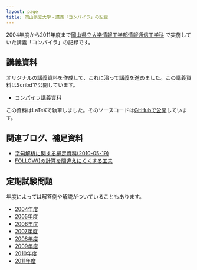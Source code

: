 ```yaml
---
layout: page
title: 岡山県立大学・講義「コンパイラ」の記録
---
```

2004年度から2011年度まで[岡山県立大学情報工学部情報通信工学科](https://www.c.oka-pu.ac.jp/)
で実施していた講義「コンパイラ」の記録です。

## 講義資料

オリジナルの講義資料を作成して、これに沿って講義を進めました。この講義資料はScribdで公開しています。

- <a  href="https://ja.scribd.com/doc/103661166/%E3%82%B3%E3%83%B3%E3%83%91%E3%82%A4%E3%83%A9%E8%AC%9B%E7%BE%A9%E8%B3%87%E6%96%99" data-proofer-ignore>コンパイラ講義資料</a>

この資料はLaTeXで執筆しました。そのソースコードは[GitHubで公開](https://github.com/kunishi/compiler-textbook)しています。

## 関連ブログ、補足資料

- [字句解析に関する補足資料(2010-05-19)](https://docs.google.com/document/d/1cBtmWutdgLIlaPLowN7-9wrSAiw-mWXGSJWbyphOjRo/edit?usp=sharing)
- [FOLLOW()の計算を間違えにくくする工夫](https://knsm.net/follow-%E3%81%AE%E8%A8%88%E7%AE%97%E3%82%92%E9%96%93%E9%81%95%E3%81%88%E3%81%AB%E3%81%8F%E3%81%8F%E3%81%99%E3%82%8B%E5%B7%A5%E5%A4%AB-d1d978ce96ec#.vtpdlaaky)

## 定期試験問題

年度によっては解答例や解説がついていることもあります。

- [2004年度](opu-compiler-exam-2004.pdf)
- [2005年度](opu-compiler-exam-2005.pdf)
- [2006年度](opu-compiler-exam-2006.pdf)
- [2007年度](opu-compiler-exam-2007.pdf)
- [2008年度](opu-compiler-exam-2008.pdf)
- [2009年度](opu-compiler-exam-2009.pdf)
- [2010年度](opu-compiler-exam-2010.pdf)
- [2011年度](opu-compiler-exam-2011.pdf)
